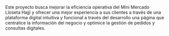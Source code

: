 Este proyecto busca mejorar la eficiencia operativa del Mini Mercado Lloseta Hajji y ofrecer una mejor experiencia a sus clientes a través de una plataforma digital intuitiva y funcional a través del desarrollo una página que centralice la información del negocio y optimice la gestión de pedidos y consultas digitales.
